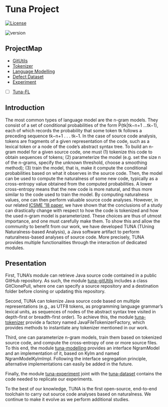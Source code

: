 # Tuna Project

[![License](https://img.shields.io/badge/License-Apache%202.0-blue.svg)](https://opensource.org/licenses/Apache-2.0)

![version](https://img.shields.io/badge/tuna-1.0-green.svg)

## ProjectMap

* [GitUtils](docs/gitUtils.md)
* [Tokenizer](docs/tokenizer.md)
* [Language Modelling](docs/languagemodelling.md)
* [Defect Dataset](docs/dataset.md)
* [Experiment](docs/experiment.md)
* [ ] [Tuna-FL](docs/fl.md)

## Introduction

The most common types of language model are the n-gram models. They consist of a set of conditional probabilities of the form P(tk|tk−n+1 ...tk−1), each of which records the probability that some token tk follows a preceding sequence tk−n+1 . . . tk−1. 
In the case of source code analysis, tokens are fragments of a given representation of the code, such as a lexical token or a node of the code’s abstract syntax tree. To build an n-gram model for a given source code, one must (1) tokenize this code to obtain sequences of tokens; (2) parameterize the model (e.g. set the size n of the n-grams, specify the unknown threshold, choose a smoothing method); (3) train the model, that is, make it compute the conditional probabilities based on what it observes in the source code. Then, the model can be used to compute the naturalness of some new code, typically as a cross-entropy value obtained from the computed probabilities. A lower cross-entropy means that the new code is more natural, and thus more similar to the code used to train the model. By computing naturalness values, one can then perform valuable source code analyses.
However, in our related [ICSME ’18 paper](http://orbilu.uni.lu/bitstream/10993/36135/1/icsme3.pdf), we have shown that the conclusions of a study can drastically change with respect to how the code is tokenized and how the used n-gram model is parameterized. These choices are thus of utmost importance, and one must carefully make them. To show this and allow the community to benefit from our work, we have developed TUNA (TUning Naturalness-based Analysis), a Java software artifact to perform naturalness-based analyses of source code. More precisely, TUNA provides multiple functionalities through the interaction of dedicated modules.

## Presentation

First, TUNA’s module can retrieve Java source code contained in a public GitHub repository. As such, the module
[tuna-gitUtils](gitUtils.md) includes a class GitClonePull, where one can specify a source repository and a destination folder before cloning or updating this repository.

Second, TUNA can tokenize Java source code based on multiple representations (e.g., as UTF8 tokens, as programming language grammar’s lexical units, as sequences of nodes of the abstract syntax tree visited in depth-first or breadth-first order). To achieve this, the module [tuna-tokenizer](tokenizer.md) provide a factory named JavaFileTokenizerFactory, which provides methods to instantiate any tokenizer mentioned in our work.
 
Third, one can parameterize n-gram models, train them based on tokenized source code, and compute the cross-entropy of one or more source files. To this end, the module [tuna-modelling](languagemodelling.md) provides an interface NgramModel and an implementation of it, based on Kylm and named NgramModelKylmImpl. Following the interface segregation principle, alternative implementations can easily be added in the future.


Finally, the module [tuna-experiment](experiment.md) joint with the [tuna-dataset](dataset.md) contains the code needed to replicate our experiments.

To the best of our knowledge, TUNA is the first open-source, end-to-end toolchain to carry out source code analyses based on naturalness. We continue to make it evolve as we perform additional studies.
